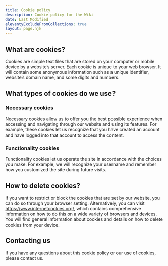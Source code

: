 ```yaml
---
title: Cookie policy
description: Cookie policy for the Wiki
date: Last Modified
eleventyExcludeFromCollections: true
layout: page.njk
---
```


## What are cookies?

Cookies are simple text files that are stored on your computer or mobile device
by a website’s server. Each cookie is unique to your web browser. It will
contain some anonymous information such as a unique identifier, website’s domain
name, and some digits and numbers.

## What types of cookies do we use?

### Necessary cookies

Necessary cookies allow us to offer you the best possible experience when
accessing and navigating through our website and using its features. For
example, these cookies let us recognize that you have created an account and
have logged into that account to access the content.

### Functionality cookies

Functionality cookies let us operate the site in accordance with the choices you
make. For example, we will recognize your username and remember how you
customized the site during future visits.

## How to delete cookies?

If you want to restrict or block the cookies that are set by our website, you
can do so through your browser setting. Alternatively, you can visit
<https://www.internetcookies.org/>, which contains comprehensive information on
how to do this on a wide variety of browsers and devices. You will find general
information about cookies and details on how to delete cookies from your device.

## Contacting us

If you have any questions about this cookie policy or our use of cookies, please
contact us.
